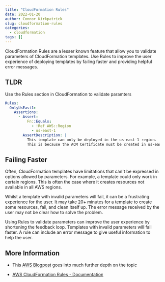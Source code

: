 ```yaml
---
title: "CloudFormation Rules"
date: 2022-01-20
author: Connor Kirkpatrick
slug: cloudformation-rules
categories:
  - cloudformation
tags: []
---
```


CloudFormation Rules are a lesser known feature that allow you to validate parameters of CloudFormation templates. 
Use Rules to improve the user experience of deploying templates by failing faster and providing helpful error messages.

## TLDR

Use the Rules section in CloudFormation to validate paramters 
```yaml
Rules:
  OnlyUsEast1:
    Assertions:
      - Assert:
          Fn::Equals:
            - !Ref AWS::Region
            - us-east-1
        AssertDescription: |
          This template can only be deployed in the us-east-1 region.
          This is because the ACM Certificate must be created in us-east-1
```

## Failing Faster

Often, CloudFormation templates have limitations that can't be expressed in options allowed by parameters. 
For example, a template could only work in certain regions. This is often the case where it creates resources not available in all AWS regions.

Whilst a template with invalid parameters will fail, it can be a frustrating experience for the user. It may take 20+ minutes for a template to create some resources, fail, and clean itself up. The error message received by the user may not be clear how to solve the problem.

Using Rules to validate parameters can improve the user experience by shortening the feedback loop. Templates with invalid parameters will fail faster. A rule can include an error message to give useful information to help the user.

## More Information

* This [AWS Blogpost](https://aws.amazon.com/blogs/mt/how-to-perform-cross-parameter-validation-using-aws-cloudformation-rules-and-assertions/) goes into much further depth on the topic

* [AWS CloudFormation Rules - Documentation](https://docs.aws.amazon.com/AWSCloudFormation/latest/UserGuide/rules-section-structure.html)